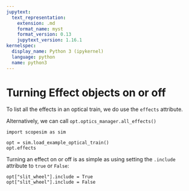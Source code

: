 ```yaml
---
jupytext:
  text_representation:
    extension: .md
    format_name: myst
    format_version: 0.13
    jupytext_version: 1.16.1
kernelspec:
  display_name: Python 3 (ipykernel)
  language: python
  name: python3
---
```


# Turning Effect objects on or off

To list all the effects in an optical train, we do use the `effects` attribute.

Alternatively, we can call `opt.optics_manager.all_effects()`

```{code-cell} ipython3
import scopesim as sim

opt = sim.load_example_optical_train()
opt.effects
```

Turning an effect on or off is as simple as using setting the `.include` attribute to `true` or `False`:

```{code-cell} ipython3
opt["slit_wheel"].include = True
opt["slit_wheel"].include = False
```
